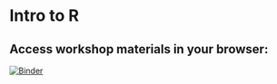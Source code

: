 # Intro to R

## Access workshop materials in your browser:

[![Binder](https://mybinder.org/badge_logo.svg)](https://mybinder.org/v2/gh/wrathofquan/intro-r/HEAD)

